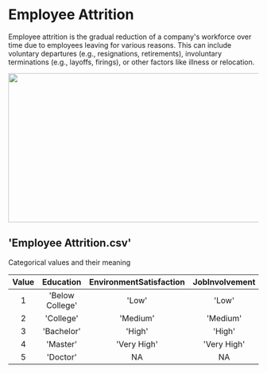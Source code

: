 Employee Attrition
===================

Employee attrition is the gradual reduction of a company's workforce over time due to employees leaving for various reasons. This can include voluntary departures (e.g., resignations, retirements), involuntary terminations (e.g., layoffs, firings), or other factors like illness or relocation.


<p align="center">
<img src="https://github.com/user-attachments/assets/ea671c2c-6e91-4dfa-8cad-81ab5cacf10a" width="600" height="300"/>
</p>

## 'Employee Attrition.csv'
Categorical values and their meaning

| Value | Education | EnvironmentSatisfaction | JobInvolvement | JobSatisfaction | PerformanceRating | RelationshipSatisfaction | WorkLifeBalance |
| :-------------: | :-------------: | :-------------: | :-------------: | :-------------: | :-------------: | :-------------: | :-------------: | 
| 1 | 'Below College'    | 'Low' | 'Low' | 'Low' | 'Low' | 'Low' | 'Bad' |
| 2 | 'College'  | 'Medium' | 'Medium' | 'Medium' | 'Good' | 'Medium' | 'Good' |
| 3 | 'Bachelor' | 'High' | 'High' | 'High' | 'Excellent' | 'High' | 'Better' |
| 4 | 'Master' | 'Very High' | 'Very High' | 'Very High' | 'Outstanding' | 'Very High' | 'Best' |
| 5 | 'Doctor' | NA | NA | NA | NA | NA | NA | 
